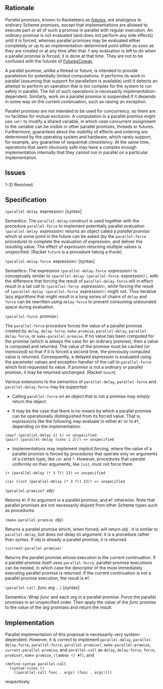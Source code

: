 ## Rationale

*Parallel promises*, known to Racketeers as *[futures](http://docs.racket-lang.org/reference/futures.html)*,
are analogous to ordinary Scheme promises,
except that implementations are allowed to execute part or all of such a promise
in parallel with regular execution.
An ordinary promise is not evaluated (and does not perform any side effects) until it is forced,
whereas parallel promises may be evaluated either completely or up to an implementation-determined
point either as soon as they are created or at any time after that.
f any evaluation is left to do when a parallel promise is forced, it is done at that time.
They are not to be confused with the futures of [FuturesCowan](FuturesCowan.md).

A parallel promise, unlike a thread or future, is intended to provide parallelism
for potentially limited computations.
It performs its work in parallel (assuming that support for parallelism is available)
until it detects an attempt to perform an operation
that is too complex for the system to run safely in parallel.
The list of such operations is necessarily implementation-dependent.
Similarly, work on a parallel promise is suspended
if it depends in some way on the current continuation, such as raising an exception.

Parallel promises are not intended to be used for concurrency,
so there are no facilities for mutual exclusion.
A computation in a parallel promise might use `set!` to modify a shared variable,
in which case concurrent assignment to the variable can be visible
in other parallel promises, threads or futures.
Furthermore, guarantees about the visibility of effects and ordering
are determined by the operating system and hardware,
which rarely support, for example, any guarantee of sequential consistency.
At the same time, operations that seem obviously safe
may have a complex enough implementation internally
that they cannot run in parallel on a particular implementation.

## Issues

1-3) Resolved.

## Specification

`(parallel-delay `expression`)` [syntax]

Semantics: The `parallel-delay` construct is used together with
the procedure `parallel-force` to implement potentially parallel evaluation
`(parallel-delay `*expression*`)` returns an object called a
*parallel promise* which at some point in the future can be asked (by
the `parallel-force` procedure) to complete the evaluation of *expression*, and deliver
the resulting value. The effect of *expression* returning
multiple values is unspecified.  (Racket `future` is a procedure taking a thunk)

`(parallel-delay-force `expression`)`  [syntax]

Semantics: The expression `(parallel-delay-force `*expression*`)` is
conceptually similar to `(parallel-delay (parallel-force `*expression*`))`, with
the difference that forcing the result of `parallel-delay-force` will
in effect result in a tail call to `(parallel-force `*expression*`)`, while
forcing the result of `(parallel-delay (parallel-force `*expression*`))` might
not. Thus iterative lazy algorithms that might result in a
long series of chains of `delay` and `force` can be rewritten
using `delay-force` to prevent consuming unbounded space
during evaluation.

`(parallel-force `*promise*`)`

The `parallel-force` procedure forces the value of a parallel promise created
by `delay`, `delay-force`, `make-promise`,
`parallel-delay`, `parallel-delay-force`, or  `make-parallel-promise`.
If no value has been computed for the promise
(which is always the case for an ordinary promise), 
then a value is computed
and returned. The value of the promise must be cached
(or *memoized*) so that if it is forced a second time, the
previously computed value is returned. Consequently, a
delayed expression is evaluated using the parameter values
and exception handler of the call to `parallel-force` which first requested
its value. If *promise* is not a ordinary or parallel promise, it may be
returned unchanged.  (Racket `touch`)

Various extensions to the semantics of `parallel-delay`, `parallel-force` and
`parallel-delay-force` may be supported:

* Calling `parallel-force` on an object that is not a promise
  may simply return the object.

* It may be the case that there is no means by which a parallel promise
  can be operationally distinguished from its forced value.
  That is, expressions like the following may evaluate to either
  `#t` or to `#f`, depending on the implementation:

```
(eqv? (parallel-delay 1) 1) => unspecified
(pair? (parallel-delay (cons 1 2))) => unspecified
```

* Implementations may implement *implicit forcing*,
  where the value of a parallel promise is forced by procedures
  that operate only on arguments of a certain type,
  like `cdr` and `*`.
  However, procedures that operate uniformly on their arguments,
  like `list`, must not force them.

```
(+ (parallel-delay (* 3 7)) 13) => unspecified

(car (list (parallel-delay (* 3 7)) 13)) => unspecified
```

`(parallel-promise? `*obj*`)`

Returns `#t` if its argument is a
parallel promise, and `#f` otherwise. Note that parallel promises are not
necessarily disjoint from other Scheme types such as procedures.

`(make-parallel-promise `*obj*`)`

Returns a parallel promise which,
when forced, will return *obj* . It is similar to `parallel-delay`, but
does not delay its argument: it is a procedure rather than
syntax. If *obj* is already a parallel promise, it is returned.

`(current-parallel-promise)`

Returns the parallel promise whose execution is the current continuation.
If a parallel promise itself uses `parallel-force`, parallel-promise executions can be nested,
in which case the descriptor of the most immediately executing parallel promise is returned.
If the current continuation is not a parallel promise execution, the result is `#f`.

`(parallel-call `*func arg* ...`)` [syntax]

Semantics:  Wrap *func* and each *arg* in a parallel promise.
Force the parallel promises in an unspecified order.
Then apply the value of the *func* promise
to the value of the *arg* promises and return the result.

## Implementation

Parallel implementation of this proposal is necessarily very system-dependent.
However, it is correct to implement
`parallel-delay`, `parallel-delay-force`, `parallel-force`, `parallel-promise?`,
`make-parallel-promise`, `current-parallel-promise`, and `parallel-call` as
`delay`, `delay-force`, `force`, `promise?`,
`make-promise`, `(lambda () #f)`, and
```
(define-syntax parallel-call
  (syntax-rules ()
    ((parallel-call func . args) (func . args))))
```
respectively.
